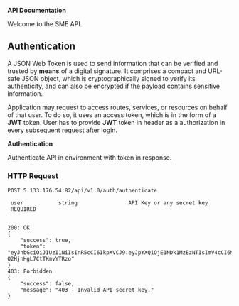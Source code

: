 
**API Documentation**


Welcome to the SME API.



## Authentication



A JSON Web Token is used to send information that can be verified and trusted by **means** of a digital signature. It comprises a compact and URL-safe JSON object, which is cryptographically signed to verify its authenticity, and can also be encrypted if the payload contains sensitive information.

Application may request to access routes, services, or resources on behalf of that user. To do so, it uses an access token, which is in the form of a **JWT** token. User has to provide **JWT** token in header as a authorization in every subsequent request after login.


**Authentication**

Authenticate API in environment with token in response.

### HTTP Request

````POST 5.133.176.54:82/api/v1.0/auth/authenticate````


```Request
 user           string                API Key or any secret key
 REQUIRED
```

```Response

200: OK
{
    "success": true,
    "token": "eyJhbGciOiJIUzI1NiIsInR5cCI6IkpXVCJ9.eyJpYXQiOjE1NDk1MzEzNTIsImV4cCI6MTU0OTYxNzc1Mn0.6cTXghU1IdDreucri4nQKK-Q2HjnHgL7CtTKmvYTRzo"
}
403: Forbidden
{
    "success": false,
    "message": "403 - Invalid API secret key."
}

```






